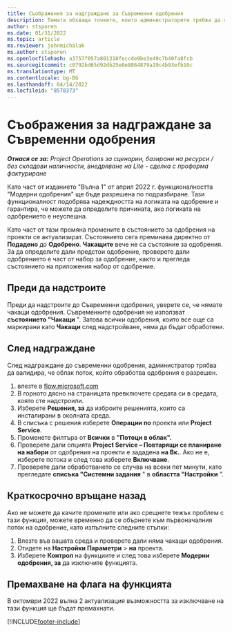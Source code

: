 ```yaml
---
title: Съображения за надграждане за Съвременни одобрения
description: Темата обхваща точките, които администраторите трябва да обмислят, когато дават възможност за функционалност на Съвременните одобрения.
author: stsporen
ms.date: 01/31/2022
ms.topic: article
ms.reviewer: johnmichalak
ms.author: stsporen
ms.openlocfilehash: a3757f057a801318feccde9be3e49c7b40fa8fcb
ms.sourcegitcommit: c0792bd65d92db25e0e8864879a19c4b93efb10c
ms.translationtype: MT
ms.contentlocale: bg-BG
ms.lasthandoff: 04/14/2022
ms.locfileid: "8578373"
---
```

# <a name="upgrade-considerations-for-modern-approvals"></a>Съображения за надграждане за Съвременни одобрения 

_**Отнася се за:** Project Operations за сценарии, базирани на ресурси / без складови наличности, внедряване на Lite - сделка с проформа фактуриране_

Като част от изданието "Вълна 1" от април 2022 г. функционалността "Модерни одобрения" ще бъде разрешена по подразбиране. Тази функционалност подобрява надеждността на логиката на одобрение и гарантира, че можете да определите причината, ако логиката на одобрението е неуспешна.

Като част от тази промяна промените в състоянието за одобрения на проекти се актуализират. Състоянието сега преминава директно от **Подадено** до **Одобрено**. **Чакащите** вече не са състояние за одобрения. За да определите дали предстои одобрение, проверете дали одобрението е част от набор за одобрение, както и прегледа състоянието на приложения набор от одобрение.

## <a name="before-you-upgrade"></a>Преди да надстроите

Преди да надстроите до Съвременни одобрения, уверете се, че нямате чакащи одобрения. Съвременните одобрения не използват **състоянието "Чакащи** ". Затова всички одобрения, които все още са маркирани като **Чакащи** след надстройване, няма да бъдат обработени.

## <a name="after-you-upgrade"></a>След надграждане

След надграждане до съвременни одобрения, администратор трябва да валидира, че облак поток, който обработва одобрения е разрешен.

1. влезте в [flow.microsoft.com](https://flow.microsoft.com)
2. В горното дясно на страницата превключете средата си в средата, която сте надстроили.
3. Изберете **Решения, за** да изброите решенията, които са инсталирани в околната среда.
4. В списъка с решения изберете **Операции по** проекта или **Project Service**.
5. Променете филтъра от **Всички** в **"Потоци в облак".**
6. Проверете дали опцията **Project Service – Повтарящи се планиране на набори** от одобрения на проекти е зададена **на Вк.**. Ако не е, изберете потока и след това изберете **Включване**.
7. Проверете дали обработването се случва на всеки пет минути, като прегледате **списъка "Системни задания** " в **областта "Настройки** ".

## <a name="short-term-rollback"></a>Краткосрочно връщане назад

Ако не можете да качите промените или ако срещнете тежък проблем с тази функция, можете временно да се обърнете към първоначалния поток на одобрение, като изпълните следните стъпки:
1. Влезте във вашата среда и проверете дали няма чакащи одобрения.
2. Отидете на **Настройки Параметри** > **на** проекта.
3. Изберете **Контрол** на функциите и след това изберете **Модерни одобрения, за** да изключите функцията.

## <a name="removing-the-feature-flag"></a>Премахване на флага на функцията

В октомври 2022 вълна 2 актуализация възможността за изключване на тази функция ще бъдат премахнати.

[!INCLUDE[footer-include](../includes/footer-banner.md)]
